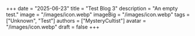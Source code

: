 +++
date = "2025-06-23"
title = "Test Blog 3"
description = "An empty test."
image = "/images/icon.webp"
imageBig = "/images/icon.webp"
tags = ["Unknown", "Test"]
authors = ["MysteryCultist"]
avatar = "/images/icon.webp"
draft = false
+++